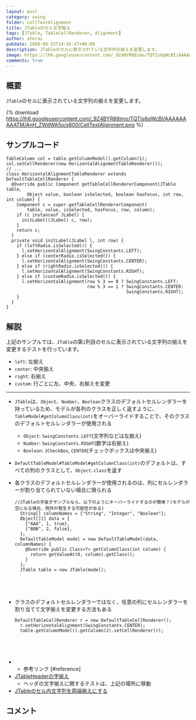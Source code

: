 ```yaml
---
layout: post
category: swing
folder: CellTextAlignment
title: JTableのセル文字揃え
tags: [JTable, TableCellRenderer, Alignment]
author: aterai
pubdate: 2008-08-25T14:45:47+09:00
description: JTableのセルに表示されている文字列の揃えを変更します。
image: https://lh6.googleusercontent.com/_9Z4BYR88imo/TQTIs6qWcBI/AAAAAAAAATM/AnH_ZWdWA5o/s800/CellTextAlignment.png
comments: true
---
```

## 概要
`JTable`のセルに表示されている文字列の揃えを変更します。

{% download https://lh6.googleusercontent.com/_9Z4BYR88imo/TQTIs6qWcBI/AAAAAAAAATM/AnH_ZWdWA5o/s800/CellTextAlignment.png %}

## サンプルコード
<pre class="prettyprint"><code>TableColumn col = table.getColumnModel().getColumn(1);
col.setCellRenderer(new HorizontalAlignmentTableRenderer());
// ...
class HorizontalAlignmentTableRenderer extends DefaultTableCellRenderer {
  @Override public Component getTableCellRendererComponent(JTable table,
        Object value, boolean isSelected, boolean hasFocus, int row, int column) {
    Component c = super.getTableCellRendererComponent(
        table, value, isSelected, hasFocus, row, column);
    if (c instanceof JLabel) {
      initLabel((JLabel) c, row);
    }
    return c;
  }
  private void initLabel(JLabel l, int row) {
    if (leftRadio.isSelected()) {
      l.setHorizontalAlignment(SwingConstants.LEFT);
    } else if (centerRadio.isSelected()) {
      l.setHorizontalAlignment(SwingConstants.CENTER);
    } else if (rightRadio.isSelected()) {
      l.setHorizontalAlignment(SwingConstants.RIGHT);
    } else if (customRadio.isSelected()) {
      l.setHorizontalAlignment(row % 3 == 0 ? SwingConstants.LEFT:
                               row % 3 == 1 ? SwingConstants.CENTER:
                                              SwingConstants.RIGHT);
    }
  }
}
</code></pre>

## 解説
上記のサンプルでは、`JTable`の第`1`列目のセルに表示されている文字列の揃えを変更するテストを行っています。

- `left`: 左揃え
- `center`: 中央揃え
- `right`: 右揃え
- `custom`: 行ごとに左、中央、右揃えを変更

<!-- dummy comment line for breaking list -->

- - - -
- `JTable`は、`Object`、`Number`、`Boolean`クラスのデフォルトセルレンダラーを持っているため、モデルが各列のクラスを正しく返すように、`TableModel#getColumnClass(int)`をオーバーライドすることで、そのクラスのデフォルトセルレンダラーが使用される
    - `Object`: `SwingConstants.LEFT`(文字列などは左揃え)
    - `Number`: `SwingConstants.RIGHT`(数字は右揃え)
    - `Boolean`: `JCheckBox`, `CENTER`(チェックボックスは中央揃え)
- `DefaultTableModel#TableModel#getColumnClass(int)`のデフォルトは、すべての列のクラスとして、`Object.class`を返す
- 各クラスのデフォルトセルレンダラーが使用されるのは、列にセルレンダラーが割り当てられていない場合に限られる
    
    <pre class="prettyprint"><code>//JTableの手抜きサンプルなら、以下のようにオーバーライドするのが簡単？(モデルが空になる場合、例外が発生する可能性がある)
    String[] columnNames = {"String", "Integer", "Boolean"};
    Object[][] data = {
      {"AAA", 1, true},
      {"BBB", 2, false},
    };
    DefaultTableModel model = new DefaultTableModel(data, columnNames) {
      @Override public Class&lt;?&gt; getColumnClass(int column) {
        return getValueAt(0, column).getClass();
      }
    };
    JTable table = new JTable(model);
</code></pre>
- クラスのデフォルトセルレンダラーではなく、任意の列にセルレンダラーを割り当てて文字揃えを変更する方法もある
    
    <pre class="prettyprint"><code>DefaultTableCellRenderer r = new DefaultTableCellRenderer();
    r.setHorizontalAlignment(SwingConstants.CENTER);
    table.getColumnModel().getColumn(2).setCellRenderer(r);
</code></pre>
- * 参考リンク [#reference]
- [JTableHeaderの字揃え](https://ateraimemo.com/Swing/HorizontalAlignmentHeaderRenderer.html)
    - ヘッダの文字揃えに関するテストは、上記の場所に移動
- [JTableのセル内文字列を両端揃えにする](https://ateraimemo.com/Swing/InterIdeographJustify.html)

<!-- dummy comment line for breaking list -->

## コメント
